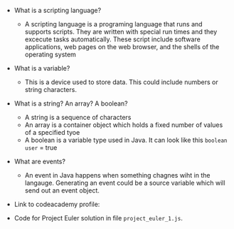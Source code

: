 - What is a scripting language?  
  - A scripting language is a programing language that runs and supports scripts. They are written with special run times and they excecute tasks automatically. These script include software applications, web pages on the web browser, and the shells of the operating system  

- What is a variable?  
  - This is a device used to store data. This could include numbers or string characters.   

- What is a string? An array? A boolean?  
  - A string is a sequence of characters 
  - An array is a container object which holds a fixed number of values of a specified tyoe
  - A boolean is a variable type used in Java. It can look like this `boolean user` = true  

- What are events?  
  - An event in Java happens when something chagnes wiht in the langauge. Generating an event could be a source variable which will send out an event object.   
  
- Link to codeacademy profile: 
- Code for Project Euler solution in file `project_euler_1.js`.
